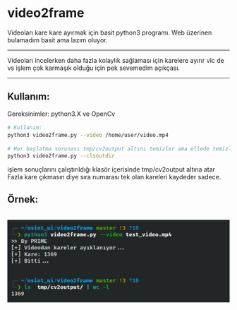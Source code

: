 # video2frame
Videoları kare kare ayırmak için basit python3 programı. Web üzerinen bulamadım basit ama lazım oluyor.

<hr>
Videoları incelerken daha fazla kolaylık sağlaması için karelere ayırır vlc de vs işlem çok karmaşık 
olduğu için pek sevemedim açıkçası.

<hr>
<h2>Kullanım: </h2>
Gereksinimler:
python3.X ve OpenCv

```sh
# Kullanım:
python3 video2frame.py --video /home/user/video.mp4 
```

```sh
# Her başlatma sorunası tmp/cv2output altını temizler ama ellede temizlenebilir
python3 video2frame.py --clsoutdir 
```

işlem sonuçlarını çalıştırıldığı klasör içerisinde tmp/cv2output altına atar 
Fazla kare çıkmasın diye sıra numarası tek olan kareleri kaydeder sadece.

<h2>Örnek:</h2>
</br>
<img src="img/example.png" /> 

